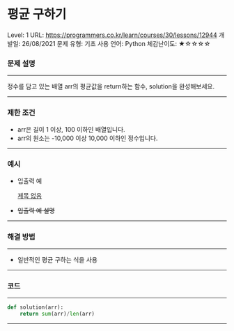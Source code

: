 # 평균 구하기

Level: 1
URL: https://programmers.co.kr/learn/courses/30/lessons/12944
개발일: 26/08/2021
문제 유형: 기초
사용 언어: Python
체감난이도: ★☆☆☆☆

### 문제 설명

---

정수를 담고 있는 배열 arr의 평균값을 return하는 함수, solution을 완성해보세요.

---

### 제한 조건

- arr은 길이 1 이상, 100 이하인 배열입니다.
- arr의 원소는 -10,000 이상 10,000 이하인 정수입니다.

---

### 예시

- 입출력 예

    [제목 없음](%E1%84%91%E1%85%A7%E1%86%BC%E1%84%80%E1%85%B2%E1%86%AB%20%E1%84%80%E1%85%AE%E1%84%92%E1%85%A1%E1%84%80%E1%85%B5%20baa93569a27b4181bfac30cb94f0b81b/%E1%84%8C%E1%85%A6%E1%84%86%E1%85%A9%E1%86%A8%20%E1%84%8B%E1%85%A5%E1%86%B9%E1%84%82%E1%85%B3%E1%86%AB%20%E1%84%83%E1%85%A6%E1%84%8B%E1%85%B5%E1%84%90%E1%85%A5%E1%84%87%E1%85%A6%E1%84%8B%E1%85%B5%E1%84%89%E1%85%B3%20e5b231252770491e8fdf18234d14f28a.csv)

- ~~입출력 예 설명~~

---

### 해결 방법

---

- 일반적인 평균 구하는 식을 사용

---

### 코드

---

```python
def solution(arr):
    return sum(arr)/len(arr)
```

---